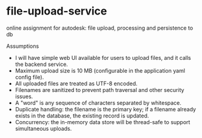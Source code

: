 # file-upload-service
online assignment for autodesk: file upload, processing and persistence to db

Assumptions
- I will have simple web UI available for users to upload files, and it calls the backend service.
- Maximum upload size is 10 MB (configurable in the application yaml config file).
- All uploaded files are treated as UTF-8 encoded.
- Filenames are sanitized to prevent path traversal and other security issues.
- A "word" is any sequence of characters separated by whitespace.
- Duplicate handling: the filename is the primary key; if a filename already exists in the database, the existing record is updated.
- Concurrency: the in-memory data store will be thread-safe to support simultaneous uploads.